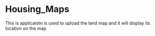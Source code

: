 # Housing_Maps
 This is applicaiotn is used to upload the land map and it will display its location on the map
